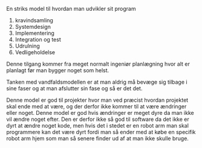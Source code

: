 En striks model til hvordan man udvikler sit program 
1. kravindsamling 
2. Systemdesign
3. Implementering
4. Integration og test
5. Udrulning
6. Vedligeholdelse

Denne tilgang kommer fra meget normalt ingeniør planlægning hvor alt er planlagt før man bygger noget som helst.

Tanken med vandfaldsmodellen er at man aldrig må bevæge sig tilbage i sine faser og at man afslutter sin fase og så er det det.

Denne model er god til projekter hvor man ved præcist hvordan projektet skal ende med at være, og der derfor ikke kommer til at være ændringer eller noget. Denne model er god hvis ændringer er meget dyre da man ikke vil ændre noget efter. Den er derfor ikke så god til software da det ikke er dyrt at ændre noget kode, men hvis det i stedet er en robot arm man skal programmere kan det være dyrt fordi man så ender med at købe en specifik robot arm hjem som man så senere finder ud af at man ikke skulle bruge.
